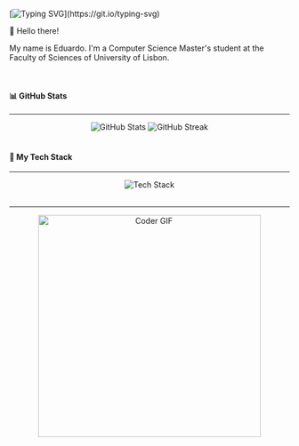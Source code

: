 [![Typing SVG](https://readme-typing-svg.herokuapp.com?font=Fira+Code&pause=1000&color=33A1F7&width=435&separator=%3C&lines=while(!(succed+%3D+try()));)](https://git.io/typing-svg)

👋 Hello there!

My name is Eduardo. I'm a Computer Science Master's student at the Faculty of Sciences of University of Lisbon.

<br/>

#### 📊 GitHub Stats
---

<div align="center">
  <img src="https://github-readme-stats.vercel.app/api?username=edupro26&show_icons=true&theme=github_dark" alt="GitHub Stats"/>
  <img src="https://github-readme-streak-stats.herokuapp.com?user=edupro26&theme=github-dark-blue&mode=weekly" alt="GitHub Streak"/>
</div>

<br/>

#### 🚀 My Tech Stack
---

<div align="center">
  <img src="https://skillicons.dev/icons?i=java,python,c,cs,kotlin,javascript,typescript,html,css,postgresql,mongodb,mysql,firebase,spring,nodejs,express,docker,git,github,linux&perline=10" alt="Tech Stack"/>
</div>

<br/>

---
<div align="center">
  <img src="https://media.giphy.com/media/SWoSkN6DxTszqIKEqv/giphy.gif" alt="Coder GIF" width="400">
</div>
